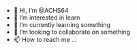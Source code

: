 - 👋 Hi, I’m @ACHS64
- 👀 I’m interested in learn
- 🌱 I’m currently learning something
- 💞️ I’m looking to collaborate on something
- 📫 How to reach me ...

<!---
ACHS64/ACHS64 is a ✨ special ✨ repository because its `README.md` (this file) appears on your GitHub profile.
You can click the Preview link to take a look at your changes.
--->
